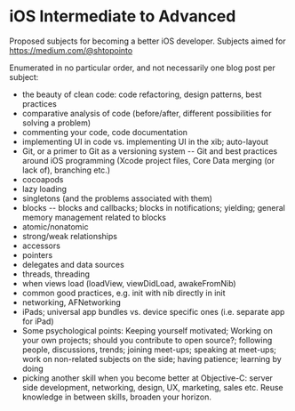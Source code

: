 iOS Intermediate to Advanced
============================

Proposed subjects for becoming a better iOS developer. Subjects aimed for https://medium.com/@shtopointo

Enumerated in no particular order, and not necessarily one blog post per subject:

- the beauty of clean code: code refactoring, design patterns, best practices
- comparative analysis of code (before/after, different possibilities for solving a problem)
- commenting your code, code documentation
- implementing UI in code vs. implementing UI in the xib; auto-layout
- Git, or a primer to Git as a versioning system -- Git and best practices around iOS programming (Xcode project files, Core Data merging (or lack of), branching etc.)
- cocoapods
- lazy loading
- singletons (and the problems associated with them)
- blocks -- blocks and callbacks; blocks in notifications; yielding; general memory management related to blocks
- atomic/nonatomic
- strong/weak relationships
- accessors
- pointers
- delegates and data sources
- threads, threading
- when views load (loadView, viewDidLoad, awakeFromNib)
- common good practices, e.g. init with nib directly in init
- networking, AFNetworking
- iPads; universal app bundles vs. device specific ones (i.e. separate app for iPad)
- Some psychological points: Keeping yourself motivated; Working on your own projects; should you contribute to open source?; following people, discussions, trends; joining meet-ups; speaking at meet-ups; work on non-related subjects on the side; having patience; learning by doing
- picking another skill when you become better at Objective-C: server side development, networking, design, UX, marketing, sales etc. Reuse knowledge in between skills, broaden your horizon.

